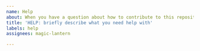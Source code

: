 ```yaml
---
name: Help
about: When you have a question about how to contribute to this repository
title: 'HELP: briefly describe what you need help with'
labels: help
assignees: magic-lantern

---
```



